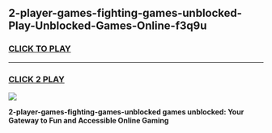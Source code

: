 
## 2-player-games-fighting-games-unblocked-Play-Unblocked-Games-Online-f3q9u
<h3>
<a href="https://premium76.site?title=2-player-games-fighting-games-unblocked&ref=25A">CLICK TO PLAY</a></h3>
<hr>

<h3>
<a href="https://premium76.site?title=2-player-games-fighting-games-unblocked&ref=25A">CLICK 2 PLAY</a>
  
</h3>

<a href="https://premium76.site?title=2-player-games-fighting-games-unblocked&ref=25A"><img src="https://clearcache.store/games.png"></a>


**2-player-games-fighting-games-unblocked games unblocked: Your Gateway to Fun and Accessible Online Gaming**
